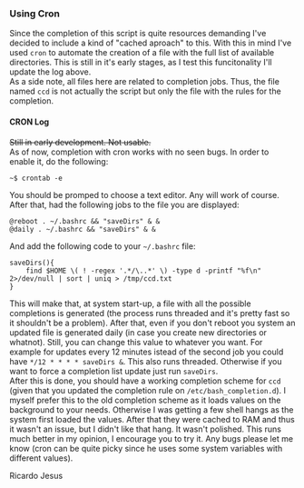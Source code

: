 ### Using Cron

Since the completion of this script is quite resources demanding I've decided to include a kind of "cached aproach" to this. With this in mind I've used ```cron``` to automate the creation of a file with the full list of available directories. This is still in it's early stages, as I test this funcitonality I'll update the log above.  
As a side note, all files here are related to completion jobs. Thus, the file named ```ccd``` is not actually the script but only the file with the rules for the completion.

#### CRON Log

~~Still in early development. Not usable.~~  
As of now, completion with cron works with no seen bugs. In order to enable it, do the following:  
```
~$ crontab -e
```  
You should be promped to choose a text editor. Any will work of course. After that, had the following jobs to the file you are displayed:  
```
@reboot . ~/.bashrc && "saveDirs" & &
@daily . ~/.bashrc && "saveDirs" & &
```  
And add the following code to your ```~/.bashrc``` file:
```
saveDirs(){
    find $HOME \( ! -regex '.*/\..*' \) -type d -printf "%f\n" 2>/dev/null | sort | uniq > /tmp/ccd.txt
}
```
This will make that, at system start-up, a file with all the possible completions is generated (the process runs threaded and it's pretty fast so it shouldn't be a problem). After that, even if you don't reboot you system an updated file is generated daily (in case you create new directories or whatnot). Still, you can change this value to whatever you want. For example for updates every 12 minutes istead of the second job you could have ```*/12 * * * * saveDirs &```. This also runs threaded. Otherwise if you want to force a completion list update just run ```saveDirs```.  
After this is done, you should have a working completion scheme for ```ccd``` (given that you updated the completion rule on ```/etc/bash_completion.d```). I myself prefer this to the old completion scheme as it loads values on the background to your needs. Otherwise I was getting a few shell hangs as the system first loaded the values. After that they were cached to RAM and thus it wasn't an issue, but I didn't like that hang. It wasn't polished. This runs much better in my opinion, I encourage you to try it. Any bugs please let me know (cron can be quite picky since he uses some system variables with different values).

Ricardo Jesus

